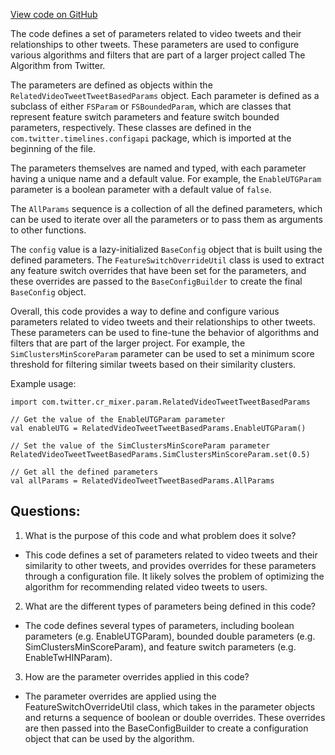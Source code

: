 [View code on GitHub](https://github.com/misbahsy/the-algorithm/cr-mixer/server/src/main/scala/com/twitter/cr_mixer/param/RelatedVideoTweetTweetBasedParams.scala)

The code defines a set of parameters related to video tweets and their relationships to other tweets. These parameters are used to configure various algorithms and filters that are part of a larger project called The Algorithm from Twitter. 

The parameters are defined as objects within the `RelatedVideoTweetTweetBasedParams` object. Each parameter is defined as a subclass of either `FSParam` or `FSBoundedParam`, which are classes that represent feature switch parameters and feature switch bounded parameters, respectively. These classes are defined in the `com.twitter.timelines.configapi` package, which is imported at the beginning of the file. 

The parameters themselves are named and typed, with each parameter having a unique name and a default value. For example, the `EnableUTGParam` parameter is a boolean parameter with a default value of `false`. 

The `AllParams` sequence is a collection of all the defined parameters, which can be used to iterate over all the parameters or to pass them as arguments to other functions. 

The `config` value is a lazy-initialized `BaseConfig` object that is built using the defined parameters. The `FeatureSwitchOverrideUtil` class is used to extract any feature switch overrides that have been set for the parameters, and these overrides are passed to the `BaseConfigBuilder` to create the final `BaseConfig` object. 

Overall, this code provides a way to define and configure various parameters related to video tweets and their relationships to other tweets. These parameters can be used to fine-tune the behavior of algorithms and filters that are part of the larger project. For example, the `SimClustersMinScoreParam` parameter can be used to set a minimum score threshold for filtering similar tweets based on their similarity clusters. 

Example usage:

```
import com.twitter.cr_mixer.param.RelatedVideoTweetTweetBasedParams

// Get the value of the EnableUTGParam parameter
val enableUTG = RelatedVideoTweetTweetBasedParams.EnableUTGParam()

// Set the value of the SimClustersMinScoreParam parameter
RelatedVideoTweetTweetBasedParams.SimClustersMinScoreParam.set(0.5)

// Get all the defined parameters
val allParams = RelatedVideoTweetTweetBasedParams.AllParams
```
## Questions: 
 1. What is the purpose of this code and what problem does it solve?
- This code defines a set of parameters related to video tweets and their similarity to other tweets, and provides overrides for these parameters through a configuration file. It likely solves the problem of optimizing the algorithm for recommending related video tweets to users.

2. What are the different types of parameters being defined in this code?
- The code defines several types of parameters, including boolean parameters (e.g. EnableUTGParam), bounded double parameters (e.g. SimClustersMinScoreParam), and feature switch parameters (e.g. EnableTwHINParam).

3. How are the parameter overrides applied in this code?
- The parameter overrides are applied using the FeatureSwitchOverrideUtil class, which takes in the parameter objects and returns a sequence of boolean or double overrides. These overrides are then passed into the BaseConfigBuilder to create a configuration object that can be used by the algorithm.